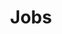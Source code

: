 ---
title: Jobs
keywords: 
tags: []
sidebar: main_sidebar
permalink: managementpanel-jobs.html
summary: 
---